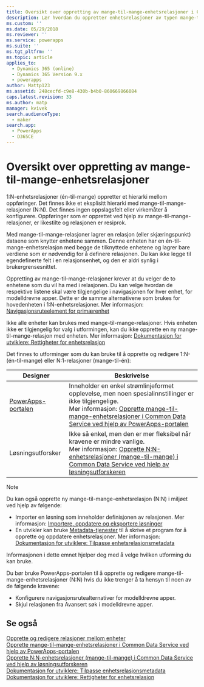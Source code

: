 ```yaml
---
title: Oversikt over oppretting av mange-til-mange-enhetsrelasjoner i Common Data Service | MicrosoftDocs
description: Lær hvordan du oppretter enhetsrelasjoner av typen mange-til-mange
ms.custom: ''
ms.date: 05/29/2018
ms.reviewer: ''
ms.service: powerapps
ms.suite: ''
ms.tgt_pltfrm: ''
ms.topic: article
applies_to:
  - Dynamics 365 (online)
  - Dynamics 365 Version 9.x
  - powerapps
author: Mattp123
ms.assetid: 248cecfd-c9e8-430b-b4b0-860669866084
caps.latest.revision: 33
ms.author: matp
manager: kvivek
search.audienceType:
  - maker
search.app:
  - PowerApps
  - D365CE
---
```

# <a name="create-many-to-many-entity-relationships-overview"></a>Oversikt over oppretting av mange-til-mange-enhetsrelasjoner

1:N-enhetsrelasjoner (én-til-mange) oppretter et hierarki mellom oppføringer. Det finnes ikke et eksplisitt hierarki med mange-til-mange-relasjoner (N:N). Det finnes ingen oppslagsfelt eller virkemåter å konfigurere. Oppføringer som er opprettet ved hjelp av mange-til-mange-relasjoner, er likestilte og relasjonen er resiprok.  
  
Med mange-til-mange-relasjoner lagrer en relasjon (eller skjæringspunkt) dataene som knytter enhetene sammen. Denne enheten har en én-til-mange-enhetsrelasjon med begge de tilknyttede enhetene og lagrer bare verdiene som er nødvendig for å definere relasjonen. Du kan ikke legge til egendefinerte felt i en relasjonsenhet, og den er aldri synlig i brukergrensesnittet. 
  
Oppretting av mange-til-mange-relasjoner krever at du velger de to enhetene som du vil ha med i relasjonen. Du kan velge hvordan de respektive listene skal være tilgjengelige i navigasjonen for hver enhet, for modelldrevne apper. Dette er de samme alternativene som brukes for hovedenheten i 1:N-enhetsrelasjoner. Mer informasjon: [Navigasjonsruteelement for primærenhet](create-edit-1n-relationships-solution-explorer.md#navigation-pane-item-for-primary-entity)
  
Ikke alle enheter kan brukes med mange-til-mange-relasjoner. Hvis enheten ikke er tilgjengelig for valg i utformingen, kan du ikke opprette en ny mange-til-mange-relasjon med enheten. Mer informasjon: [Dokumentasjon for utviklere: Rettigheter for enhetsrelasjon](https://docs.microsoft.com/dynamics365/customer-engagement/developer/entity-relationship-eligibility)

Det finnes to utforminger som du kan bruke til å opprette og redigere 1:N- (én-til-mange) eller N:1-relasjoner (mange-til-én):

|Designer| Beskrivelse|
|--|--|
|[PowerApps-portalen](https://web.powerapps.com/?utm_source=padocs&utm_medium=linkinadoc&utm_campaign=referralsfromdoc)|Inneholder en enkel strømlinjeformet opplevelse, men noen spesialinnstillinger er ikke tilgjengelige.<br />Mer informasjon: [Opprette mange-til-mange-enhetsrelasjoner i Common Data Service ved hjelp av PowerApps-portalen](create-edit-nn-relationships-portal.md)|
|Løsningsutforsker|Ikke så enkel, men den er mer fleksibel når kravene er mindre vanlige.<br />Mer informasjon: [Opprette N:N-enhetsrelasjoner (mange-til-mange) i Common Data Service ved hjelp av løsningsutforskeren](create-edit-nn-relationships-solution-explorer.md) |

> [!NOTE]
> Du kan også opprette ny mange-til-mange-enhetsrelasjon (N:N) i miljøet ved hjelp av følgende:
> - Importer en løsning som inneholder definisjonen av relasjonen. Mer informasjon: [Importere, oppdatere og eksportere løsninger](import-update-export-solutions.md)
> - En utvikler kan bruke [Metadata-tjenester](../../developer/common-data-service/metadata-services.md) til å skrive et program for å opprette og oppdatere enhetsrelasjoner. Mer informasjon: [Dokumentasjon for utviklere: Tilpasse enhetsrelasjonsmetadata](https://docs.microsoft.com/dynamics365/customer-engagement/developer/customize-entity-relationship-metadata)

Informasjonen i dette emnet hjelper deg med å velge hvilken utforming du kan bruke. 

Du bør bruke PowerApps-portalen til å opprette og redigere mange-til-mange-enhetsrelasjoner (N:N) hvis du ikke trenger å ta hensyn til noen av de følgende kravene:

- Konfigurere navigasjonsrutealternativer for modelldrevne apper.
- Skjul relasjonen fra Avansert søk i modelldrevne apper.

## <a name="see-also"></a>Se også

[Opprette og redigere relasjoner mellom enheter](create-edit-entity-relationships.md)<br />
[Opprette mange-til-mange-enhetsrelasjoner i Common Data Service ved hjelp av PowerApps-portalen](create-edit-nn-relationships-portal.md)<br />
[Opprette N:N-enhetsrelasjoner (mange-til-mange) i Common Data Service ved hjelp av løsningsutforskeren](create-edit-nn-relationships-solution-explorer.md)<br />
[Dokumentasjon for utviklere: Tilpasse enhetsrelasjonsmetadata](https://docs.microsoft.com/dynamics365/customer-engagement/developer/customize-entity-relationship-metadata)<br />
[Dokumentasjon for utviklere: Rettigheter for enhetsrelasjon](https://docs.microsoft.com/dynamics365/customer-engagement/developer/entity-relationship-eligibility)
